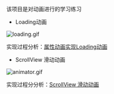 该项目是对动画进行的学习练习
- Loading动画

![loading.gif](https://upload-images.jianshu.io/upload_images/6113442-fb58bb2734cc5580.gif?imageMogr2/auto-orient/strip)

实现过程分析：[属性动画实现Loading动画](https://www.jianshu.com/p/1ac56c38d344)
- ScrollView 滑动动画

![animator.gif](https://upload-images.jianshu.io/upload_images/6113442-c497fae6cfc36286.gif?imageMogr2/auto-orient/strip)

实现过程分分析：[ScrollView 滑动动画](https://www.jianshu.com/p/fd021cd6ebab)
   